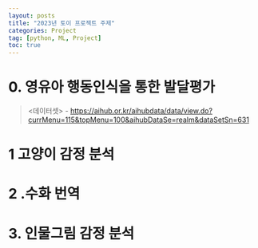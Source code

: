 ```yaml
---
layout: posts
title: "2023년 토이 프로젝트 주제"
categories: Project
tag: [python, ML, Project]
toc: true
---
```


# 0. 영유아 행동인식을 통한 발달평가
> <데이터셋> - https://aihub.or.kr/aihubdata/data/view.do?currMenu=115&topMenu=100&aihubDataSe=realm&dataSetSn=631


# 1 고양이 감정 분석

# 2 .수화 번역

# 3. 인물그림 감정 분석